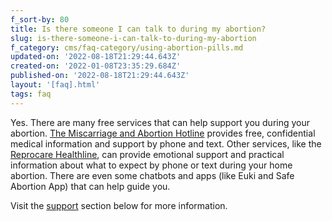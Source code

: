 ```yaml
---
f_sort-by: 80
title: Is there someone I can talk to during my abortion?
slug: is-there-someone-i-can-talk-to-during-my-abortion
f_category: cms/faq-category/using-abortion-pills.md
updated-on: '2022-08-18T21:29:44.643Z'
created-on: '2022-01-08T23:35:29.684Z'
published-on: '2022-08-18T21:29:44.643Z'
layout: '[faq].html'
tags: faq
---
```


Yes. There are many free services that can help support you during your abortion. [The Miscarriage and Abortion Hotline](https://www.mahotline.org/) provides free, confidential medical information and support by phone and text. Other services, like the [Reprocare Healthline](https://abortionhotline.org/), can provide emotional support and practical information about what to expect by phone or text during your home abortion. There are even some chatbots and apps (like Euki and Safe Abortion App) that can help guide you.

Visit the [support](/support-resources) section below for more information.
